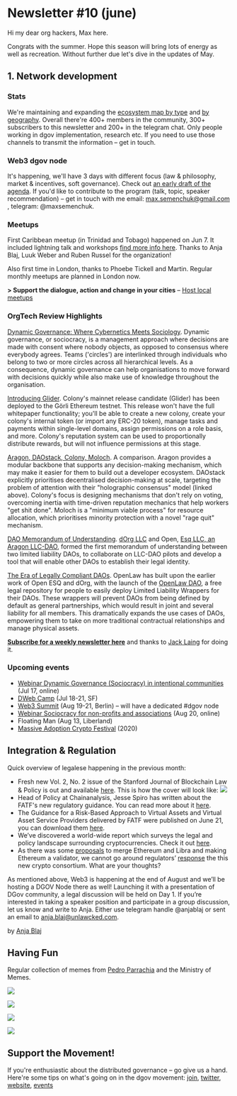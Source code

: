 # Newsletter \#10 \(june\)

Hi my dear org hackers, Max here.

Congrats with the summer. Hope this season will bring lots of energy as well as recreation. Without further due let's dive in the updates of May.

## 1. Network development

### Stats

We're maintaining and expanding the [ecosystem map by type](https://wiki.dgov.foundation/foundation/strategy/stakeholders) and [by geography](https://wiki.dgov.foundation/map-of-the-industry-landscape). Overall there're 400+ members in the community,  300+ subscribers to this newsletter and 200+ in the telegram chat. Only people working in dgov implementation, research etc. If you need to use those channels to transmit the information – get in touch.

### Web3 dgov node

It's happening, we'll have 3 days with different focus \(law & philosophy, market & incentives, soft governance\). Check out [an early draft of the agenda](https://forum.dgov.foundation/t/web-3-summit-dgov-node/63). If you'd like to contribute to the program \(talk, topic, speaker recommendation\) – get in touch with me email: max.semenchuk@gmail.com , telegram: @maxsemenchuk.

### Meetups

First Caribbean meetup \(in Trinidad and Tobago\) happened on Jun 7. It included lightning talk and workshops [find more info here](https://medium.com/@A.Blaj/trinidao-grassroots-3c46d9137e35). Thanks to Anja Blaj, Luuk Weber and Ruben Russel for the organization!

Also first time in London, thanks to Phoebe Tickell and Martin. Regular monthly meetups are planned in London now.

**&gt; Support the dialogue, action and change in your cities** – [Host local meetups](https://forum.dgov.foundation/t/host-local-meetups/42)

### OrgTech Review **Highlights**

[Dynamic Governance: Where Cybernetics Meets Sociology](https://github.com/alberreman/Distributed-Collaborative-Entity/blob/master/Dynamic%20Governance%20-%20Where%20Cybernetics%20Meets%20Sociology.md). Dynamic governance, or sociocracy, is a management approach where decisions are made with consent where nobody objects, as opposed to consensus where everybody agrees. Teams \('circles'\) are interlinked through individuals who belong to two or more circles across all hierarchical levels. As a consequence, dynamic governance can help organisations to move forward with decisions quickly while also make use of knowledge throughout the organisation.

[Introducing Glider](https://blog.colony.io/introducing-glider/). Colony's mainnet release candidate \(Glider\) has been deployed to the Görli Ethereum testnet. This release won't have the full whitepaper functionality; you'll be able to create a new colony, create your colony's internal token \(or import any ERC-20 token\), manage tasks and payments within single-level domains, assign permissions on a role basis, and more. Colony's reputation system can be used to proportionally distribute rewards, but will not influence permissions at this stage.

[Aragon, DAOstack, Colony, Moloch](http://kronosapiens.github.io/blog/2019/06/16/aragon-daostack-colony-moloch.html). A comparison. Aragon provides a modular backbone that supports any decision-making mechanism, which may make it easier for them to build out a developer ecosystem. DAOstack explicitly prioritises decentralised decision-making at scale, targeting the problem of attention with their "holographic consensus" model \(linked above\). Colony's focus is designing mechanisms that don't rely on voting, overcoming inertia with time-driven reputation mechanics that help workers "get shit done". Moloch is a "minimum viable process" for resource allocation, which prioritises minority protection with a novel "rage quit" mechanism.

[DAO Memorandum of Understanding](https://github.com/dOrgTech/LL-DAO/blob/master/templates/dOrg-OpenESQ-SMOU-Executed.md?utm_source=share&utm_medium=ios_app). [dOrg LLC](https://www.gravelshea.com/2019/06/dorg-launches-first-limited-liability-dao/) and Open, [Esq LLC, an Aragon LLC-DAO](https://twitter.com/r_ross_campbell/status/1089952571295494151), formed the first memorandum of understanding between two limited liability DAOs, to collaborate on LLC-DAO pilots and develop a tool that will enable other DAOs to establish their legal identity.

[The Era of Legally Compliant DAOs](https://medium.com/@OpenLawOfficial/the-era-of-legally-compliant-daos-491edf88fed0). OpenLaw has built upon the earlier work of Open ESQ and dOrg, with the launch of the [OpenLaw DAO](https://dao.openlaw.io/), a free legal repository for people to easily deploy Limited Liability Wrappers for their DAOs. These wrappers will prevent DAOs from being defined by default as general partnerships, which would result in joint and several liability for all members. This dramatically expands the use cases of DAOs, empowering them to take on more traditional contractual relationships and manage physical assets.

[**Subscribe for a weekly newsletter here**](https://orgtech.substack.com/) and thanks to [Jack Laing](https://twitter.com/JackALaing) for doing it.

### Upcoming events

* [Webinar Dynamic Governance \(Sociocracy\) in intentional communities](https://www.eventbrite.com/e/dynamic-governance-sociocracy-in-intentional-communities-tickets-64138930267?mc_cid=cca4b514a1&mc_eid=295b1316b7) \(Jul 17, online\)
* [DWeb Camp](https://dwebcamp.org/) \(Jul 18-21, SF\)
* [Web3 Summit](https://web3summit.com/) \(Aug 19-21, Berlin\) – will have a dedicated \#dgov node
* [Webinar Sociocracy for non-profits and associations](https://www.eventbrite.com/e/sociocracy-for-non-profits-and-associations-tickets-64139351527?mc_cid=cca4b514a1&mc_eid=295b1316b7) \(Aug 20, online\)
* Floating Man \(Aug 13, Liberland\)
* [Massive Adoption Crypto Festival](https://www.massiveadoption.com/) \(2020\)

## Integration & Regulation

Quick overview of legalese happening in the previous month: 

* Fresh new Vol. 2, No. 2 issue of the Stanford Journal of Blockchain Law & Policy is out and available [here](https://stanford-jblp.pubpub.org/). This is how the cover will look like: ![](https://lh6.googleusercontent.com/-EFRaCPW5734hxabWLi2gGBeV02kaZ_x-U5qd_kGqYQLOJuKhh4cV_HZf3lPAPvbIqy38Z2ubFloe-pZNu87oGxaubcPZ9jTjfg3NfIfhYoT7yikBVqDE3AthaDsrjASnmVNgQyc)
* Head of Policy at Chainanalysis, Jesse Spiro has written about the FATF's new regulatory guidance. You can read more about it [here](https://blog.chainalysis.com/reports/fatf-regulatory-guidance-is-here). 
* The Guidance for a Risk-Based Approach to Virtual Assets and Virtual Asset Service Providers delivered by FATF were published on June 21, you can download them [here](http://www.fatf-gafi.org/publications/fatfrecommendations/documents/guidance-rba-virtual-assets.html). 
* We’ve discovered a world-wide report which surveys the legal and policy landscape surrounding cryptocurrencies. Check it out [here](https://www.loc.gov/law/help/cryptocurrency/world-survey.php). 
* As there was some [proposals](http://twitter.com/ameensol/status/1143228564826779648) to merge Ethereum and  Libra and making Ethereum a validator, we cannot go around regulators’ [response](https://www.ft.com/content/5535fb3a-91ea-11e9-b7ea-60e35ef678d2) the this new crypto consortium. What are your thoughts? 

As mentioned above, Web3 is happening at the end of August and we’ll be hosting a DGOV Node there as well! Launching it with a presentation of DGov community, a legal discussion will be held on Day 1. If you’re interested in taking a speaker position and participate in a group discussion, let us know and write to Anja. Either use telegram handle @anjablaj or sent an email to [anja.blaj@unlawcked.com](mailto:anja.blaj@unlawcked.com).

by [Anja Blaj](https://twitter.com/AnjaBlaj)

## Having Fun

Regular collection of memes from [Pedro Parrachia](https://twitter.com/parrachia) and the Ministry of Memes.

![](../.gitbook/assets/image%20%2821%29.png)

![](../.gitbook/assets/image%20%2828%29.png)

![](../.gitbook/assets/image%20%289%29.png)

![](../.gitbook/assets/image%20%2815%29.png)

## Support the Movement!   <a id="DgovCompilation#3October2018-Events"></a>

If you're enthusiastic about the distributed governance – go give us a hand. Here're some tips on what's going on in the dgov movement: [join](https://dgov.foundation/#join), [twitter](https://twitter.com/dgovearth), [website](http://dgov.foundation), [events](../dgov-industry-landscape.md)

